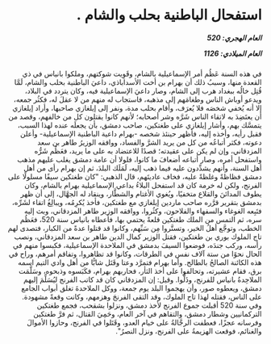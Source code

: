 <h1 dir="rtl">استفحال الباطنية بحلب والشام .</h1>

<h5 dir="rtl">العام الهجري:  520

العام الميلادي: 1126

</h5>

<p dir="rtl">في هذه السنة عَظُم أمر الإسماعيلية بالشام، وقَوِيت شوكتهم، وملكوا بانياس في ذي القعدة منها، وسببُ ذلك أن بهرام بن أخت الأسداباذي، داعيَ الباطنية بحلب والشام، لَمَّا قُتِل خالُه ببغداد هرب إلى الشام، وصار داعيَ الإسماعيلية فيه، وكان يتردد في البلاد، ويدعو أوباش الناس وطغامَهم إلى مذهبه، فاستجاب له منهم من لا عقلَ له، فكثُر جمعه، إلا أنه يُخفي شخصَه فلا يُعرَف، وأقام بحلب مدة، ونفر إلى إيلغازي صاحبها، وأراد إيلغازي أن يعتَضِدَ به لاتقاء الناس شَرَّه وشر أصحابه؛ لأنهم كانوا يقتلون كل من خالفهم، وقصد من يتمسَّك بهم، وأشار إيلغازي على طغتكين، صاحب دمشق، بأن يجعلَه عنده لهذا السبب، فقبل رأيه، وأخذه إليه، فأظهر حينئذ شخصه -بهرام داعية الباطنية الإسماعيلية- وأعلن دعوته، فكثر أتباعُه من كل من يريد الشرَّ والفساد، ووافقه الوزيرُ طاهر بن سعد المزدقاني، وإن لم يكن على عقيدته؛ قصدًا للاعتضاد به على ما يريد، فعَظُم شَرُّه واستفحل أمره، وصار أتباعه أضعافَ ما كانوا، فلولا أن عامة دمشق يغلب عليهم مذهب أهل السنة، وأنهم يشدِّدون عليه فيما ذهب إليه، لَمَلَك البلدَ، ثم إن بهرام رأى من أهل دمشق فظاظةً وغلظةً عليه، فخاف عاديتَهم، قال الذهبي: "كان طغتكين سيفًا مسلولًا على الفرنج، ولكن له خرمة كان قد استفحل البلاءُ بداعي الإسماعيلية بهرام بالشام، وكان يطوف المدائنَ والقلاع متخفيًا، ويُغوي الأغتام والشطَّار، وينقاد له الجهَّال، إلى أن ظهر بدمشق بتقرير قرَّره صاحب ماردين إيلغازي مع طغتكين، فأخذ يُكرِمُه، ويبالِغُ اتقاء لشَرِّه، فتَبِعه الغوغاء والسفهاء والفلاحون، وكثُروا، ووافقه الوزير طاهر المزدقاني، وبث إليه سره، ثم التمس من الملك طغتكين قلعةً يحتمي بها، فأعطاه بانياس سنة 520، فعَظُم الخطب، وتوجَّع أهلُ الخير، وتستَّروا مِن سَبِّهم، وكانوا قد قتلوا عدةً من الكبار، فتصدى لهم تاج الملوك بوري بن طغتكين، فقتل الوزير كمال الدين طاهر بن سعد المزدقاني، ونصب رأسه، وركب جندَه، فوضعوا السيفَ بدمشق في الملاحدة الإسماعيلية، فكبسوا منهم في الحال نحوًا من ستة آلاف نفس في الطرقات، وكانوا قد تظاهروا، وتفاقم أمرهم، وراح في هذه الكائنة الصالحُ بالطالح. وأما بهرام فتمرَّد وعتا وقَتَل شابًّا من أهل وادي التيم اسمه برق، فقام عشيرته، وتحالفوا على أخذ الثأر، فحاربهم بهرام، فكَبَسوه وذبحوه، وسَلَّمَت الملاحِدةُ بانياس للفرنج، وذَلُّوا. وقيل: إن المزدقاني كان قد كاتب الفرنج ليُسَلِّمَ إليهم دمشق، ويعطوه صور، وأن يهجموا البلد يوم جمعة، ووكل الملاحدةَ تغلق أبواب الجامع على الناس، فقتله لهذا تاج الملوك، وقد التقى الفرنجَ وهزمهم، وكانت وقعةً مشهودة. وفي سنة 520 أقبلت جموع الفرنج لأخذ دمشق، ونزلوا بشقحب، فجمع طغتكين التركمانيين وشطار دمشق، والتقاهم في آخر العام، وحَمِيَ القتال، ثم فرَّ طغتكين وفرسانه عجزًا، فعطفت الرجَّالةُ على خيام العدو، وقَتَلوا في الفرنج، وحازوا الأموالَ والغنائم، فوقعت الهزيمةُ على الفرنج، ونزل النصرُ".</p></br>
